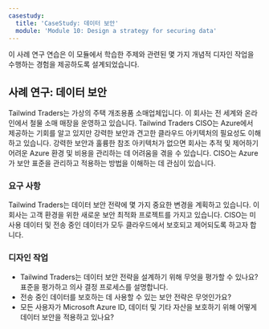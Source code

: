 ```yaml
---
casestudy:
  title: 'CaseStudy: 데이터 보안'
  module: 'Module 10: Design a strategy for securing data'
---
```


이 사례 연구 연습은 이 모듈에서 학습한 주제와 관련된 몇 가지 개념적 디자인 작업을 수행하는 경험을 제공하도록 설계되었습니다.

## <a name="case-study-data-security"></a>사례 연구: 데이터 보안

Tailwind Traders는 가상의 주택 개조용품 소매업체입니다. 이 회사는 전 세계와 온라인에서 철물 소매 매장을 운영하고 있습니다. Tailwind Traders CISO는 Azure에서 제공하는 기회를 알고 있지만 강력한 보안과 견고한 클라우드 아키텍처의 필요성도 이해하고 있습니다. 강력한 보안과 훌륭한 참조 아키텍처가 없으면 회사는 추적 및 제어하기 어려운 Azure 환경 및 비용을 관리하는 데 어려움을 겪을 수 있습니다. CISO는 Azure가 보안 표준을 관리하고 적용하는 방법을 이해하는 데 관심이 있습니다.

### <a name="requirements"></a>요구 사항

Tailwind Traders는 데이터 보안 전략에 몇 가지 중요한 변경을 계획하고 있습니다. 이 회사는 고객 환경을 위한 새로운 보안 최적화 프로젝트를 가지고 있습니다. CISO는 미사용 데이터 및 전송 중인 데이터가 모두 클라우드에서 보호되고 제어되도록 하고자 합니다.

### <a name="design-tasks"></a>디자인 작업

-   Tailwind Traders는 데이터 보안 전략을 설계하기 위해 무엇을 평가할 수 있나요? 표준을 평가하고 의사 결정 프로세스를 설명합니다.
-   전송 중인 데이터를 보호하는 데 사용할 수 있는 보안 전략은 무엇인가요?
- 모든 사용자가 Microsoft Azure ID, 데이터 및 기타 자산을 보호하기 위해 어떻게 데이터 보안을 적용하고 있나요?
